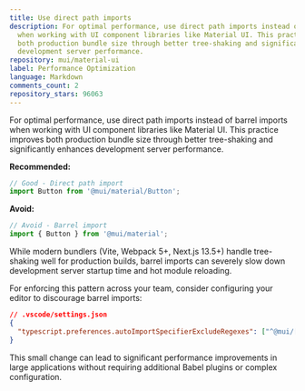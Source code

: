 ```yaml
---
title: Use direct path imports
description: For optimal performance, use direct path imports instead of barrel imports
  when working with UI component libraries like Material UI. This practice improves
  both production bundle size through better tree-shaking and significantly enhances
  development server performance.
repository: mui/material-ui
label: Performance Optimization
language: Markdown
comments_count: 2
repository_stars: 96063
---
```


For optimal performance, use direct path imports instead of barrel imports when working with UI component libraries like Material UI. This practice improves both production bundle size through better tree-shaking and significantly enhances development server performance.

**Recommended:**
```javascript
// Good - Direct path import
import Button from '@mui/material/Button';
```

**Avoid:**
```javascript
// Avoid - Barrel import
import { Button } from '@mui/material';
```

While modern bundlers (Vite, Webpack 5+, Next.js 13.5+) handle tree-shaking well for production builds, barrel imports can severely slow down development server startup time and hot module reloading.

For enforcing this pattern across your team, consider configuring your editor to discourage barrel imports:

```json
// .vscode/settings.json
{
  "typescript.preferences.autoImportSpecifierExcludeRegexes": ["^@mui/[^\\/]+$"]
}
```

This small change can lead to significant performance improvements in large applications without requiring additional Babel plugins or complex configuration.